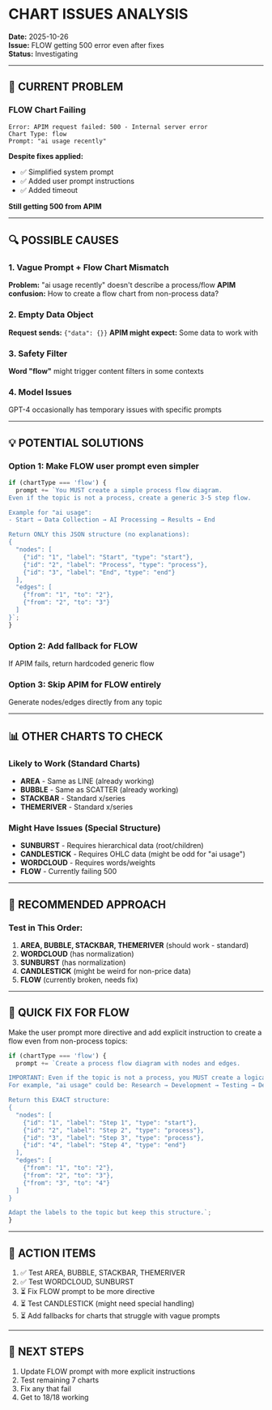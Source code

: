 # CHART ISSUES ANALYSIS

**Date:** 2025-10-26  
**Issue:** FLOW getting 500 error even after fixes  
**Status:** Investigating

---

## 🚨 CURRENT PROBLEM

### FLOW Chart Failing
```
Error: APIM request failed: 500 - Internal server error
Chart Type: flow
Prompt: "ai usage recently"
```

**Despite fixes applied:**
- ✅ Simplified system prompt
- ✅ Added user prompt instructions
- ✅ Added timeout

**Still getting 500 from APIM**

---

## 🔍 POSSIBLE CAUSES

### 1. Vague Prompt + Flow Chart Mismatch
**Problem:** "ai usage recently" doesn't describe a process/flow
**APIM confusion:** How to create a flow chart from non-process data?

### 2. Empty Data Object
**Request sends:** `{"data": {}}`
**APIM might expect:** Some data to work with

### 3. Safety Filter
**Word "flow"** might trigger content filters in some contexts

### 4. Model Issues
GPT-4 occasionally has temporary issues with specific prompts

---

## 💡 POTENTIAL SOLUTIONS

### Option 1: Make FLOW user prompt even simpler
```typescript
if (chartType === 'flow') {
  prompt += `You MUST create a simple process flow diagram.
Even if the topic is not a process, create a generic 3-5 step flow.

Example for "ai usage": 
- Start → Data Collection → AI Processing → Results → End

Return ONLY this JSON structure (no explanations):
{
  "nodes": [
    {"id": "1", "label": "Start", "type": "start"},
    {"id": "2", "label": "Process", "type": "process"},
    {"id": "3", "label": "End", "type": "end"}
  ],
  "edges": [
    {"from": "1", "to": "2"},
    {"from": "2", "to": "3"}
  ]
}`;
}
```

### Option 2: Add fallback for FLOW
If APIM fails, return hardcoded generic flow

### Option 3: Skip APIM for FLOW entirely
Generate nodes/edges directly from any topic

---

## 📊 OTHER CHARTS TO CHECK

### Likely to Work (Standard Charts)
- **AREA** - Same as LINE (already working)
- **BUBBLE** - Same as SCATTER (already working)
- **STACKBAR** - Standard x/series
- **THEMERIVER** - Standard x/series

### Might Have Issues (Special Structure)
- **SUNBURST** - Requires hierarchical data (root/children)
- **CANDLESTICK** - Requires OHLC data (might be odd for "ai usage")
- **WORDCLOUD** - Requires words/weights
- **FLOW** - Currently failing 500

---

## 🎯 RECOMMENDED APPROACH

### Test in This Order:

1. **AREA, BUBBLE, STACKBAR, THEMERIVER** (should work - standard)
2. **WORDCLOUD** (has normalization)
3. **SUNBURST** (has normalization)
4. **CANDLESTICK** (might be weird for non-price data)
5. **FLOW** (currently broken, needs fix)

---

## 🔧 QUICK FIX FOR FLOW

Make the user prompt more directive and add explicit instruction to create a flow even from non-process topics:

```typescript
if (chartType === 'flow') {
  prompt += `Create a process flow diagram with nodes and edges.

IMPORTANT: Even if the topic is not a process, you MUST create a logical flow.
For example, "ai usage" could be: Research → Development → Testing → Deployment → Usage

Return this EXACT structure:
{
  "nodes": [
    {"id": "1", "label": "Step 1", "type": "start"},
    {"id": "2", "label": "Step 2", "type": "process"},
    {"id": "3", "label": "Step 3", "type": "process"},
    {"id": "4", "label": "Step 4", "type": "end"}
  ],
  "edges": [
    {"from": "1", "to": "2"},
    {"from": "2", "to": "3"},
    {"from": "3", "to": "4"}
  ]
}

Adapt the labels to the topic but keep this structure.`;
}
```

---

## 📝 ACTION ITEMS

1. ✅ Test AREA, BUBBLE, STACKBAR, THEMERIVER
2. ✅ Test WORDCLOUD, SUNBURST
3. ⏳ Fix FLOW prompt to be more directive
4. ⏳ Test CANDLESTICK (might need special handling)
5. ⏳ Add fallbacks for charts that struggle with vague prompts

---

## 🚀 NEXT STEPS

1. Update FLOW prompt with more explicit instructions
2. Test remaining 7 charts
3. Fix any that fail
4. Get to 18/18 working

